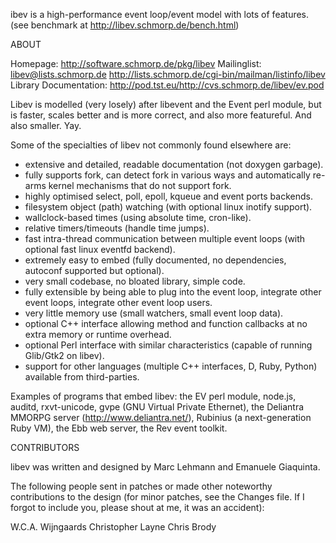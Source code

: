 ibev is a high-performance event loop/event model with lots of features.
(see benchmark at http://libev.schmorp.de/bench.html)


ABOUT

   Homepage: http://software.schmorp.de/pkg/libev
   Mailinglist: libev@lists.schmorp.de
                http://lists.schmorp.de/cgi-bin/mailman/listinfo/libev
   Library Documentation: http://pod.tst.eu/http://cvs.schmorp.de/libev/ev.pod

   Libev is modelled (very losely) after libevent and the Event perl
   module, but is faster, scales better and is more correct, and also more
   featureful. And also smaller. Yay.

   Some of the specialties of libev not commonly found elsewhere are:
   
   - extensive and detailed, readable documentation (not doxygen garbage).
   - fully supports fork, can detect fork in various ways and automatically
     re-arms kernel mechanisms that do not support fork.
   - highly optimised select, poll, epoll, kqueue and event ports backends.
   - filesystem object (path) watching (with optional linux inotify support).
   - wallclock-based times (using absolute time, cron-like).
   - relative timers/timeouts (handle time jumps).
   - fast intra-thread communication between multiple
     event loops (with optional fast linux eventfd backend).
   - extremely easy to embed (fully documented, no dependencies,
     autoconf supported but optional).
   - very small codebase, no bloated library, simple code.
   - fully extensible by being able to plug into the event loop,
     integrate other event loops, integrate other event loop users.
   - very little memory use (small watchers, small event loop data).
   - optional C++ interface allowing method and function callbacks
     at no extra memory or runtime overhead.
   - optional Perl interface with similar characteristics (capable
     of running Glib/Gtk2 on libev).
   - support for other languages (multiple C++ interfaces, D, Ruby,
     Python) available from third-parties.

   Examples of programs that embed libev: the EV perl module, node.js,
   auditd, rxvt-unicode, gvpe (GNU Virtual Private Ethernet), the
   Deliantra MMORPG server (http://www.deliantra.net/), Rubinius (a
   next-generation Ruby VM), the Ebb web server, the Rev event toolkit.


CONTRIBUTORS

   libev was written and designed by Marc Lehmann and Emanuele Giaquinta.

   The following people sent in patches or made other noteworthy
   contributions to the design (for minor patches, see the Changes
   file. If I forgot to include you, please shout at me, it was an
   accident):

   W.C.A. Wijngaards
   Christopher Layne
   Chris Brody